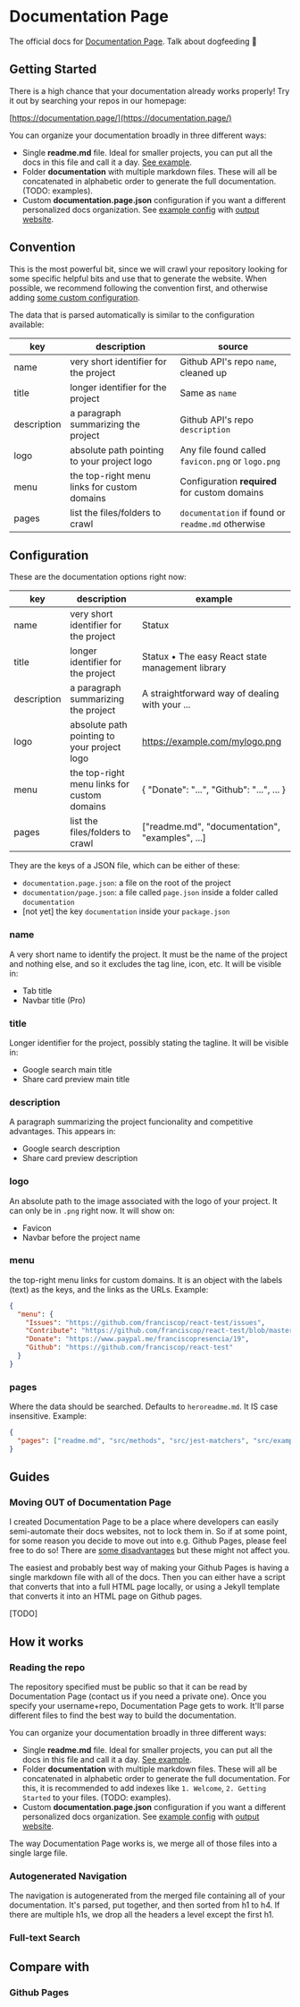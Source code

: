 # Documentation Page

The official docs for [Documentation Page](https://documentation.page/). Talk about dogfeeding 🤗


## Getting Started

There is a high chance that your documentation already works properly! Try it out by searching your repos in our homepage:

[https://documentation.page/](https://documentation.page/)

You can organize your documentation broadly in three different ways:

- Single **readme.md** file. Ideal for smaller projects, you can put all the docs in this file and call it a day. [See example](https://documentation.page/github/sindresorhus/meow/).
- Folder **documentation** with multiple markdown files. These will all be concatenated in alphabetic order to generate the full documentation. (TODO: examples).
- Custom **documentation.page.json** configuration if you want a different personalized docs organization. See [example config](https://github.com/franciscop/react-test/blob/master/documentation.page.json) with [output website](https://react-test.dev/).



## Convention

This is the most powerful bit, since we will crawl your repository looking for some specific helpful bits and use that to generate the website. When possible, we recommend following the convention first, and otherwise adding [some custom configuration](#configuration).

The data that is parsed automatically is similar to the configuration available:

| key         | description                                    | source                                              |
|-------------|------------------------------------------------|-----------------------------------------------------|
| name        | very short identifier for the project          | Github API's repo `name`, cleaned up                |
| title       | longer identifier for the project              | Same as `name`                                      |
| description | a paragraph summarizing the project            | Github API's repo `description`                     |
| logo        | absolute path pointing to your project logo    | Any file found called `favicon.png` or `logo.png`   |
| menu        | the top-right menu links for custom domains    | Configuration **required** for custom domains       |
| pages       | list the files/folders to crawl                | `documentation` if found or `readme.md` otherwise   |



## Configuration

These are the documentation options right now:

| key         | description                                    | example                                             |
|-------------|------------------------------------------------|-----------------------------------------------------|
| name        | very short identifier for the project          | Statux                                              |
| title       | longer identifier for the project              | Statux • The easy React state management library    |
| description | a paragraph summarizing the project            | A straightforward way of dealing with your ...      |
| logo        | absolute path pointing to your project logo    | https://example.com/mylogo.png                      |
| menu        | the top-right menu links for custom domains    | { "Donate": "...", "Github": "...", ... }           |
| pages       | list the files/folders to crawl                | \["readme.md", "documentation", "examples", ...\]   |

They are the keys of a JSON file, which can be either of these:

- `documentation.page.json`: a file on the root of the project
- `documentation/page.json`: a file called `page.json` inside a folder called `documentation`
- [not yet] the key `documentation` inside your `package.json`


### name

A very short name to identify the project. It must be the name of the project and nothing else, and so it excludes the tag line, icon, etc. It will be visible in:

- Tab title
- Navbar title (Pro)


### title

Longer identifier for the project, possibly stating the tagline. It will be visible in:

- Google search main title
- Share card preview main title


### description

A paragraph summarizing the project funcionality and competitive advantages. This appears in:

- Google search description
- Share card preview description


### logo

An absolute path to the image associated with the logo of your project. It can only be in `.png` right now. It will show on:

- Favicon
- Navbar before the project name


### menu 

the top-right menu links for custom domains. It is an object with the labels (text) as the keys, and the links as the URLs. Example:

```json
{
  "menu": {
    "Issues": "https://github.com/franciscop/react-test/issues",
    "Contribute": "https://github.com/franciscop/react-test/blob/master/Contributing.md",
    "Donate": "https://www.paypal.me/franciscopresencia/19",
    "Github": "https://github.com/franciscop/react-test"
  }
}
```


### pages

Where the data should be searched. Defaults to `heroreadme.md`. It IS case insensitive. Example:

```json
{
  "pages": ["readme.md", "src/methods", "src/jest-matchers", "src/examples"]
}
```



## Guides

### Moving OUT of Documentation Page

I created Documentation Page to be a place where developers can easily semi-automate their docs websites, not to lock them in. So if at some point, for some reason you decide to move out into e.g. Github Pages, please feel free to do so! There are [some disadvantages](#github-pages) but these might not affect you.

The easiest and probably best way of making your Github Pages is having a single markdown file with all of the docs. Then you can either have a script that converts that into a full HTML page locally, or using a Jekyll template that converts it into an HTML page on Github pages.

[TODO]




## How it works

### Reading the repo

The repository specified must be public so that it can be read by Documentation Page (contact us if you need a private one). Once you specify your username+repo, Documentation Page gets to work. It'll parse different files to find the best way to build the documentation.

You can organize your documentation broadly in three different ways:

- Single **readme.md** file. Ideal for smaller projects, you can put all the docs in this file and call it a day. [See example](https://documentation.page/github/sindresorhus/meow/).
- Folder **documentation** with multiple markdown files. These will all be concatenated in alphabetic order to generate the full documentation. For this, it is recommended to add indexes like `1. Welcome`, `2. Getting Started` to your files. (TODO: examples).
- Custom **documentation.page.json** configuration if you want a different personalized docs organization. See [example config](https://github.com/franciscop/react-test/blob/master/documentation.page.json) with [output website](https://react-test.dev/).

The way Documentation Page works is, we merge all of those files into a single large file.

### Autogenerated Navigation

The navigation is autogenerated from the merged file containing all of your documentation. It's parsed, put together, and then sorted from h1 to h4. If there are multiple h1s, we drop all the headers a level except the first h1.


### Full-text Search


## Compare with

### Github Pages

